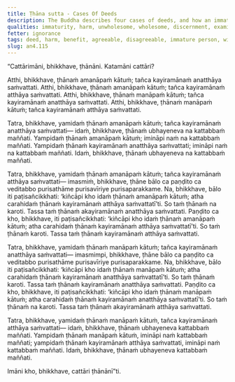 ```yaml
---
title: Ṭhāna sutta - Cases Of Deeds
description: The Buddha describes four cases of deeds, and how an immature person and a wise person are to be understood by their responses to deeds that are disagreeable but lead to benefit and deeds that are agreeable but lead to harm.
qualities: immaturity, harm, unwholesome, wholesome, discernment, examination, contemplation
fetter: ignorance
tags: deed, harm, benefit, agreeable, disagreeable, immature person, wise person, resilience, energy, continued effort, discernment, good sense, an, an4
slug: an4.115
---
```


“Cattārimāni, bhikkhave, ṭhānāni. Katamāni cattāri?

Atthi, bhikkhave, ṭhānaṁ amanāpaṁ kātuṁ; tañca kayiramānaṁ anatthāya saṁvattati.
Atthi, bhikkhave, ṭhānaṁ amanāpaṁ kātuṁ; tañca kayiramānaṁ atthāya saṁvattati.
Atthi, bhikkhave, ṭhānaṁ manāpaṁ kātuṁ; tañca kayiramānaṁ anatthāya saṁvattati.
Atthi, bhikkhave, ṭhānaṁ manāpaṁ kātuṁ; tañca kayiramānaṁ atthāya saṁvattati.

Tatra, bhikkhave, yamidaṁ ṭhānaṁ amanāpaṁ kātuṁ; tañca kayiramānaṁ anatthāya saṁvattati— idaṁ, bhikkhave, ṭhānaṁ ubhayeneva na kattabbaṁ maññati. Yampidaṁ ṭhānaṁ amanāpaṁ kātuṁ; imināpi naṁ na kattabbaṁ maññati. Yampidaṁ ṭhānaṁ kayiramānaṁ anatthāya saṁvattati; imināpi naṁ na kattabbaṁ maññati. Idaṁ, bhikkhave, ṭhānaṁ ubhayeneva na kattabbaṁ maññati.

Tatra, bhikkhave, yamidaṁ ṭhānaṁ amanāpaṁ kātuṁ; tañca kayiramānaṁ atthāya saṁvattati— imasmiṁ, bhikkhave, ṭhāne bālo ca paṇḍito ca veditabbo purisathāme purisavīriye purisaparakkame. Na, bhikkhave, bālo iti paṭisañcikkhati: ‘kiñcāpi kho idaṁ ṭhānaṁ amanāpaṁ kātuṁ; atha carahidaṁ ṭhānaṁ kayiramānaṁ atthāya saṁvattatī’ti. So taṁ ṭhānaṁ na karoti. Tassa taṁ ṭhānaṁ akayiramānaṁ anatthāya saṁvattati. Paṇḍito ca kho, bhikkhave, iti paṭisañcikkhati: ‘kiñcāpi kho idaṁ ṭhānaṁ amanāpaṁ kātuṁ; atha carahidaṁ ṭhānaṁ kayiramānaṁ atthāya saṁvattatī’ti. So taṁ ṭhānaṁ karoti. Tassa taṁ ṭhānaṁ kayiramānaṁ atthāya saṁvattati.

Tatra, bhikkhave, yamidaṁ ṭhānaṁ manāpaṁ kātuṁ; tañca kayiramānaṁ anatthāya saṁvattati— imasmimpi, bhikkhave, ṭhāne bālo ca paṇḍito ca veditabbo purisathāme purisavīriye purisaparakkame. Na, bhikkhave, bālo iti paṭisañcikkhati: ‘kiñcāpi kho idaṁ ṭhānaṁ manāpaṁ kātuṁ; atha carahidaṁ ṭhānaṁ kayiramānaṁ anatthāya saṁvattatī’ti. So taṁ ṭhānaṁ karoti. Tassa taṁ ṭhānaṁ kayiramānaṁ anatthāya saṁvattati. Paṇḍito ca kho, bhikkhave, iti paṭisañcikkhati: ‘kiñcāpi kho idaṁ ṭhānaṁ manāpaṁ kātuṁ; atha carahidaṁ ṭhānaṁ kayiramānaṁ anatthāya saṁvattatī’ti. So taṁ ṭhānaṁ na karoti. Tassa taṁ ṭhānaṁ akayiramānaṁ atthāya saṁvattati.

Tatra, bhikkhave, yamidaṁ ṭhānaṁ manāpaṁ kātuṁ, tañca kayiramānaṁ atthāya saṁvattati— idaṁ, bhikkhave, ṭhānaṁ ubhayeneva kattabbaṁ maññati. Yampidaṁ ṭhānaṁ manāpaṁ kātuṁ, imināpi naṁ kattabbaṁ maññati; yampidaṁ ṭhānaṁ kayiramānaṁ atthāya saṁvattati, imināpi naṁ kattabbaṁ maññati. Idaṁ, bhikkhave, ṭhānaṁ ubhayeneva kattabbaṁ maññati.

Imāni kho, bhikkhave, cattāri ṭhānānī”ti.

